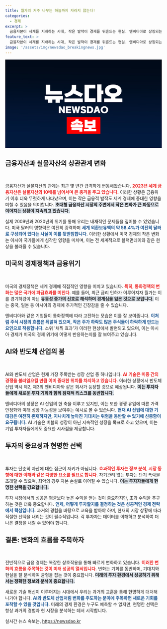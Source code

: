 ```yaml
---
title: 월가의 저주 나무는 하늘까지 자라지 않는다!
categories:
  - 경제
excerpt: >
  금융자본이 세계를 지배하는 시대, 작은 발작이 경제를 뒤흔드는 현실. 엔비디아로 상징되는 AI 산업의 버블은 지속될까? 투자자들은 새로운 기회를 찾고 있지만, 과거의 교훈을 잊지 말아야 한다.
feature_text: >
  금융자본이 세계를 지배하는 시대, 작은 발작이 경제를 뒤흔드는 현실. 엔비디아로 상징되는 AI 산업의 버블은 지속될까? 투자자들은 새로운 기회를 찾고 있지만, 과거의 교훈을 잊지 말아야 한다.
image: '/assets/img/newsdao_breakingnews.jpg'
---
```


<p><img src="/assets/img/newsdao_breakingnews.jpg" alt="ranknews 속보" /></p>

<h2 data-ke-size="size26">금융자산과 실물자산의 상관관계 변화</h2>

<p data-ke-size="size16">&nbsp;</p>

<p>금융자산과 실물자산의 관계는 최근 몇 년간 급격하게 변동해왔습니다. <b><span style="color: #ee2323;">2023년 세계 금융자산은 실물자산의 10배를 넘어서며 큰 충격을 주고 있습니다.</span></b> 이러한 상황은 금융위기 이후 더욱 뚜렷하게 나타났으며, 이는 작은 금융적 발작도 세계 경제에 중대한 영향을 미칠 수 있음을 의미합니다. <b><span style="background-color: #21538527;">초대형 금융자산 시장의 주변에서 작은 변화가 큰 파동으로 이어지는 상황이 지속되고 있습니다.</span></b> </p>

<p>실제 2009년과 2020년의 위기를 통해 우리는 내재적인 문제들을 짚어볼 수 있었습니다. 미국 달러의 영향력은 여전히 강력하며 <b><span style="color: #1a5490;">세계 외환보유액의 약 58.4%가 여전히 달러로 구성되어 있다는 사실이 이를 뒷받침합니다.</span></b> 이러한 상황에서 미국 경제의 작은 변화는 아시아 국가들에게 심각한 영향을 미치며, 이는 전 세계적으로 블랙먼데이와 같은 현상을 불러올 수 있습니다.</p>

<h2 data-ke-size="size26">미국의 경제정책과 금융위기</h2>

<p data-ke-size="size16">&nbsp;</p>

<p>미국의 경제정책은 세계 경제에 직접적인 영향을 미치고 있습니다. <b><span style="color: #ee2323;">특히, 통화정책의 변화는 많은 국가에 파급효과를 미친다</span></b>. 예를 들어, 최근 금리 인하가 이루어지자 월가는 이를 경기하강이 아닌 <b><span style="background-color: #21538527;">유동성 증가의 신호로 해석하며 경계심을 잃은 것으로 보입니다.</span></b> 이는 중국, 일본 등 아시아의 경제에 추가적인 긴장감을 줄 수 있습니다.</p>

<p>엔비디아와 같은 기업들이 통화정책에 따라 고전하는 모습은 이를 잘 보여줍니다. <b><span style="color: #1a5490;">이처럼 주식 시장의 흐름은 뒤얽혀 있으며, 작은 주가 하락도 많은 주식들이 하락하게 만드는 요인으로 작용합니다.</span></b> 소위 '채찍 효과'가 이러한 현상에서 발현되고 있으며, 이는 아시아 경제가 미국의 경제 위기에 어떻게 반응하는지를 잘 보여주고 있습니다.</p>

<h2 data-ke-size="size26">AI와 반도체 산업의 붐</h2>

<p data-ke-size="size16">&nbsp;</p>

<p>AI와 반도체 산업은 현재 가장 주목받는 성장 산업 중 하나입니다. <b><span style="color: #ee2323;">AI 기술은 미중 간의 경쟁을 불러일으킬 만큼 이미 중대한 위치를 차지하고 있습니다.</span></b> 이러한 상황에서 반도체 산업 역시 제2, 제3의 엔비디아와 같은 회사가 등장할 것으로 예상됩니다. <b><span style="background-color: #21538527;">이는 투자자들에게 새로운 투자 기회와 함께 잠재적 리스크를 동반합니다.</span></b></p>

<p>엔비디아의 성장은 AI 산업의 한 축을 이루고 있지만, 이는 또한 경쟁 유입에 따른 가격 안정화와 미래 성장 가능성을 보여주는 예시로 볼 수 있습니다. <b><span style="color: #1a5490;">현재 AI 산업에 대한 기대감은 여전히 존재하지만, 지나치게 높아진 기대치는 위험을 동반할 수 있기에 신중함이 요구됩니다.</span></b> AI 기술은 버블의 성장이 아닌 지속적인 성장을 목표로 하고 있으며, 이는 기업 투자자들에게도 중요한 시사점을 제공합니다.</p>

<h2 data-ke-size="size26">투자의 중요성과 현명한 선택</h2>

<p data-ke-size="size16">&nbsp;</p>

<p>투자는 단순히 자산에 대한 접근이 저키가 아닙니다. <b><span style="color: #ee2323;">효과적인 투자는 정보 분석, 시장 동향에 대한 이해와 같은 다양한 요소를 필요로 합니다.</span></b> 자기관리 없는 투자는 단기 폭락을 초래할 수 있으며, 최악의 경우 자본 손실로 이어질 수 있습니다. <b><span style="background-color: #21538527;">이는 투자자들에게 현명한 선택을 강요합니다.</span></b></p>

<p>투자 시장에서의 성공은 평균보다 높은 수익을 얻는 것이 중요하지만, 초과 수익을 추구하는 것은 더욱 중요합니다. <b><span style="color: #1a5490;">언제, 어떻게 투자할지를 결정하는 것은 성공적인 경제 전략에서 핵심입니다.</span></b> 과거의 경험을 바탕으로 교육을 받아야 하며, 현재의 시장 상황에 따라 적절한 선택을 내리는 것이 필수적입니다. 각 투자자는 데이터를 이해하고 분석하여 더 나은 결정을 내릴 수 있어야 합니다.</p>

<h2 data-ke-size="size26">결론: 변화의 흐름을 주목하자</h2>

<p data-ke-size="size16">&nbsp;</p>

<p>전반적으로 금융 경제는 복잡한 상호작용을 통해 빠르게 변화하고 있습니다. <b><span style="color: #ee2323;">이러한 변화의 흐름을 주목하는 것이 미래 성공의 열쇠입니다.</span></b> 변화는 기회를 동반하며, 기대치와 현실을 잘 분석하여 균형을 잡는 것이 중요합니다. <b><span style="background-color: #21538527;">미래의 투자 환경에서 성공하기 위해서는 정확한 정보와 분석이 중요합니다.</span></b> </p>

<p>새로운 기술 혁신이 이루어지는 시대에서 우리는 과거의 교훈을 통해 현명하게 대처해 나가야 합니다. <b><span style="color: #1a5490;">AI와 반도체 산업처럼 변화를 주도하는 분야에 주목하면 새로운 기회를 포착할 수 있을 것입니다.</span></b> 미래의 경제 환경은 누구도 예측할 수 없지만, 현명한 선택은 항상 과거의 경험과 현 시장을 분석하는 데서 시작합니다.</p>
실시간 뉴스 속보는, <a href="https://newsdao.kr" rel="dofollow">https://newsdao.kr</a>


